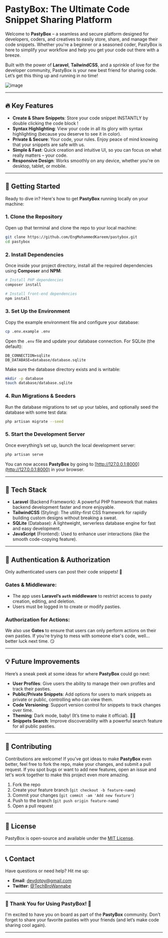 # **PastyBox: The Ultimate Code Snippet Sharing Platform**

Welcome to **PastyBox** – a seamless and secure platform designed for developers, coders, and creatives to easily store, share, and manage their code snippets. Whether you're a beginner or a seasoned coder, PastyBox is here to simplify your workflow and help you get your code out there with a breeze.

Built with the power of **Laravel**, **TailwindCSS**, and a sprinkle of love for the developer community, PastyBox is your new best friend for sharing code. Let’s get this thing up and running in no time!

![image](https://github.com/user-attachments/assets/a7d79f98-9901-408a-a349-f830b1ba71ea)

---

## 🔥 **Key Features**

-   **Create & Share Snippets**: Store your code snippet INSTANTLY by double clicking the code block !
-   **Syntax Highlighting**: View your code in all its glory with syntax highlighting (because you deserve to see it in color).
-   **Private & Secure**: Your code, your rules. Enjoy peace of mind knowing that your snippets are safe with us.
-   **Simple & Fast**: Quick creation and intuitive UI, so you can focus on what really matters – your code.
-   **Responsive Design**: Works smoothly on any device, whether you're on desktop, tablet, or mobile.

---

## 🚀 **Getting Started**

Ready to dive in? Here's how to get **PastyBox** running locally on your machine:

### 1. **Clone the Repository**

Open up that terminal and clone the repo to your local machine:

```bash
git clone https://github.com/EngMohammedKareem/pastybox.git
cd pastybox
```

### 2. **Install Dependencies**

Once inside your project directory, install all the required dependencies using **Composer** and **NPM**:

```bash
# Install PHP dependencies
composer install

# Install front-end dependencies
npm install
```

### 3. **Set Up the Environment**

Copy the example environment file and configure your database:

```bash
cp .env.example .env
```

Open the `.env` file and update your database connection. For SQLite (the default):

```env
DB_CONNECTION=sqlite
DB_DATABASE=database/database.sqlite
```

Make sure the database directory exists and is writable:

```bash
mkdir -p database
touch database/database.sqlite
```

### 4. **Run Migrations & Seeders**

Run the database migrations to set up your tables, and optionally seed the database with some test data:

```bash
php artisan migrate --seed
```

### 5. **Start the Development Server**

Once everything’s set up, launch the local development server:

```bash
php artisan serve
```

You can now access **PastyBox** by going to [http://127.0.0.1:8000](http://127.0.0.1:8000) in your browser.

---

## 🎨 **Tech Stack**

-   **Laravel** (Backend Framework): A powerful PHP framework that makes backend development faster and more enjoyable.
-   **TailwindCSS** (Styling): The utility-first CSS framework for rapidly building custom designs without breaking a sweat.
-   **SQLite** (Database): A lightweight, serverless database engine for fast and easy development.
-   **JavaScript** (Frontend): Used to enhance user interactions (like the smooth code-copying feature).

---

## 🔑 **Authentication & Authorization**

Only authenticated users can post their code snippets! 🚀

### **Gates & Middleware**:

-   The app uses **Laravel’s `auth` middleware** to restrict access to pasty creation, editing, and deletion.
-   Users must be logged in to create or modify pasties.

### **Authorization for Actions**:

We also use **Gates** to ensure that users can only perform actions on their own pasties. If you're trying to mess with someone else's code, well... better luck next time. 😏

---

## 💡 **Future Improvements**

Here’s a sneak peek at some ideas for where **PastyBox** could go next:

-   **User Profiles**: Give users the ability to manage their own profiles and track their pasties.
-   **Public/Private Snippets**: Add options for users to mark snippets as private or public, controlling who can view them.
-   **Code Versioning**: Support version control for snippets to track changes over time.
-   **Theming**: Dark mode, baby! (It’s time to make it official). 🎨🖤
-   **Snippets Search**: Improve discoverability with a powerful search feature for all public pasties.

---

## 📝 **Contributing**

Contributions are welcome! If you’ve got ideas to make **PastyBox** even better, feel free to fork the repo, make your changes, and submit a pull request. If you spot bugs or want to add new features, open an issue and let's work together to make this project even more amazing.

1. Fork the repo
2. Create your feature branch (`git checkout -b feature-name`)
3. Commit your changes (`git commit -am 'Add new feature'`)
4. Push to the branch (`git push origin feature-name`)
5. Open a pull request

---

## 📜 **License**

PastyBox is open-source and available under the [MIT License](LICENSE).

---

## 📞 **Contact**

Have questions or need help? Hit me up:

-   **Email**: devdotpy@gmail.com
-   **Twitter**: [@TechBroWannabe](https://twitter.com/techbrowannabe)

---

### 🌟 **Thank You for Using PastyBox!** 🌟

I'm excited to have you on board as part of the **PastyBox** community. Don’t forget to share your favorite pasties with your friends (and let’s make code sharing cool again).

---
